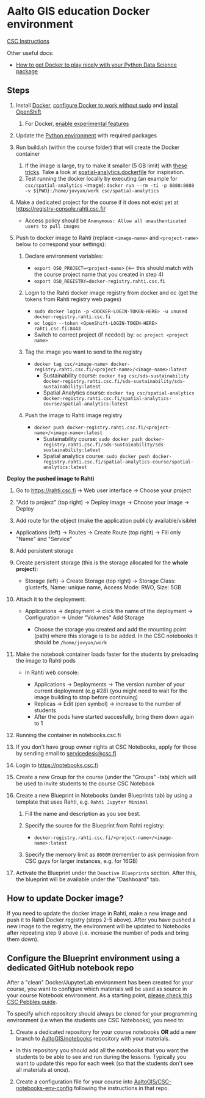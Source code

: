 # Aalto GIS education Docker environment

[CSC Instructions](
https://github.com/csc-training/geocomputing/blob/master/rahti/autogis-course-part1/creating_csc_notebooks_image.md)

Other useful docs:
- [How to get Docker to play nicely with your Python Data Science package](https://medium.com/better-programming/how-to-get-docker-to-play-nicely-with-your-python-data-science-packages-81d16f1080d2)

## Steps

1. Install [Docker](https://docs.docker.com/engine/install/ubuntu/), [configure Docker to work without sudo](https://docs.docker.com/engine/install/linux-postinstall/) and [install OpenShift](https://www.howtoforge.com/how-to-install-and-configure-openshift-origin-paas-server-on-ubuntu-2004/)
   1. For Docker, [enable experimental features](https://stackoverflow.com/a/44346323)
2. Update the [Python environment](environment.yml) with required packages
3. Run build.sh (within the course folder) that will create the Docker container 
   1. If the image is large, try to make it smaller (5 GB limit) with [these tricks](https://docs.csc.fi/cloud/rahti/images/keeping_docker_images_small/). Take a look at [spatial-analytics.dockerfile](spatial-analytics/spatial-analytics.dockerfile) for inspiration.
   2. Test running the docker locally by executing (an example for `csc/spatial-analytics` -image): `docker run --rm -ti -p 8888:8888 -v ${PWD}:/home/jovyan/work csc/spatial-analytics`
4. Make a dedicated project for the course if it does not exist yet at https://registry-console.rahti.csc.fi/ 
  
   - Access policy should be `Anonymous: Allow all unauthenticated users to pull images`

5. Push to docker image to Rahti (replace `<image-name>` and `<project-name>` below to correspond your settings):
  
   1. Declare environment variables:
      
      - `export OSO_PROJECT=<project-name>`  (<-- this should match with the course project name that you created in step 4)
      - `export OSO_REGISTRY=docker-registry.rahti.csc.fi`
      
   2. Login to the Rahti docker image registry from docker and oc (get the tokens from Rahti registry web pages)
   
      - `sudo docker login -p <DOCKER-LOGIN-TOKEN-HERE> -u unused docker-registry.rahti.csc.fi`
      - `oc login --token <OpenShift-LOGIN-TOKEN-HERE> rahti.csc.fi:8443`   
      - Switch to correct project (if needed) by: `oc project <project name>`
      
   3. Tag the image you want to send to the registry
     
      - `docker tag csc/<image-name> docker-registry.rahti.csc.fi/<project-name>/<image-name>:latest`   
        - Sustainability course: `docker tag csc/sds-sustainability docker-registry.rahti.csc.fi/sds-sustainability/sds-sustainability:latest`
        - Spatial Analytics course: `docker tag csc/spatial-analytics docker-registry.rahti.csc.fi/spatial-analytics-course/spatial-analytics:latest`
 
   4. Push the image to Rahti image registry
   
      - `docker push docker-registry.rahti.csc.fi/<project-name>/<image-name>:latest`
        - Sustainability course: `sudo docker push docker-registry.rahti.csc.fi/sds-sustainability/sds-sustainability:latest`
        - Spatial analytics course: `sudo docker push docker-registry.rahti.csc.fi/spatial-analytics-course/spatial-analytics:latest`
      
**Deploy the pushed image to Rahti**

  1. Go to https://rahti.csc.fi -> Web user interface -> Choose your project
  2. "Add to project" (top right) -> Deploy image -> Choose your image -> Deploy

  3. Add route for the object (make the application publicly available/visible)

  - Applications (left) -> Routes -> Create Route (top right) -> Fill only "Name" and "Service"

8. Add persistent storage 

  1. Create persistent storage (this is the storage allocated for the **whole project**):

      - Storage (left) -> Create Storage (top right) -> Storage Class: glusterfs, Name: unique name, Access Mode: RWO, Size: 5GB

  2. Attach it to the deployment: 
     
      - Applications -> deployment -> click the name of the deployment -> Configuration -> Under "Volumes" Add Storage 
        
        - Choose the storage you created and add the mounting point (path) where this storage is to be added. In the CSC notebooks it should be `/home/jovyan/work`  
  
9. Make the notebook container loads faster for the students by preloading the image to Rahti pods

   - In Rahti web console: 
    
     - Applications -> Deployments -> The version number of your current deployment (e.g #28) (you might need to wait for the image building to stop before continuing) 
     - Replicas -> Edit (pen symbol) -> increase to the number of students 
     - After the pods have started succesfully, bring them down again to 1
     
10. Running the container in notebooks.csc.fi

   1. If you don't have group owner rights at CSC Notebooks, apply for those by sending email to servicedesk@csc.fi
   2. Login to https://notebooks.csc.fi 
   3. Create a new Group for the course (under the "Groups" -tab) which will be used to invite students to the course CSC Notebook
   4. Create a new Blueprint in Notebooks (under Blueprints tab) by using a template that uses Rahti, e.g. `Rahti Jupyter Minimal`
        
        1. Fill the name and description as you see best.
        2. Specify the source for the Blueprint from Rahti registry:
          
           - `docker-registry.rahti.csc.fi/<project-name>/<image-name>:latest`
           
        3. Specify the memory limit as `8000M` (remember to ask permission from CSC guys for larger instances, e.g. for 16GB)
        
   5. Activate the Blueprint under the `Deactive Blueprints` section. After this, the blueprint will be available under the "Dashboard" tab.
   
## How to update Docker image?

If you need to update the docker image in Rahti, make a new image and push it to Rahti Docker registry (steps 2-5 above).
After you have pushed a new image to the registry, the environment will be updated to Notebooks after repeating step 9 above 
(i.e. increase the number of pods and bring them down).  
   
## Configure the Blueprint environment using a dedicated GitHub notebook repo

After a "clean" Docker/JupyterLab environment has been created for your course, you want to configure which materials will be used
as source in your course Notebook environment. As a starting point, [please check this CSC Pebbles guide](http://cscfi.github.io/pebbles/group_owners_guide.html).

To specify which repository should always be cloned for your programming environment (i.e when the students use CSC Notebooks), you need to:

1. Create a dedicated repository for your course notebooks **OR** add a new branch to [AaltoGIS/notebooks](https://github.com/AaltoGIS/notebooks) repository with your materials.

 - In this repository you should add all the notebooks that you want the students to be able to see and run during the lessons. 
 Typically you want to update this repo for each week (so that the students don't see all materials at once). 
 
2. Create a configuration file for your course into [AaltoGIS/CSC-notebooks-env-config](https://github.com/AaltoGIS/CSC-notebooks-env-config) following the instructions in that repo. 

   

        

